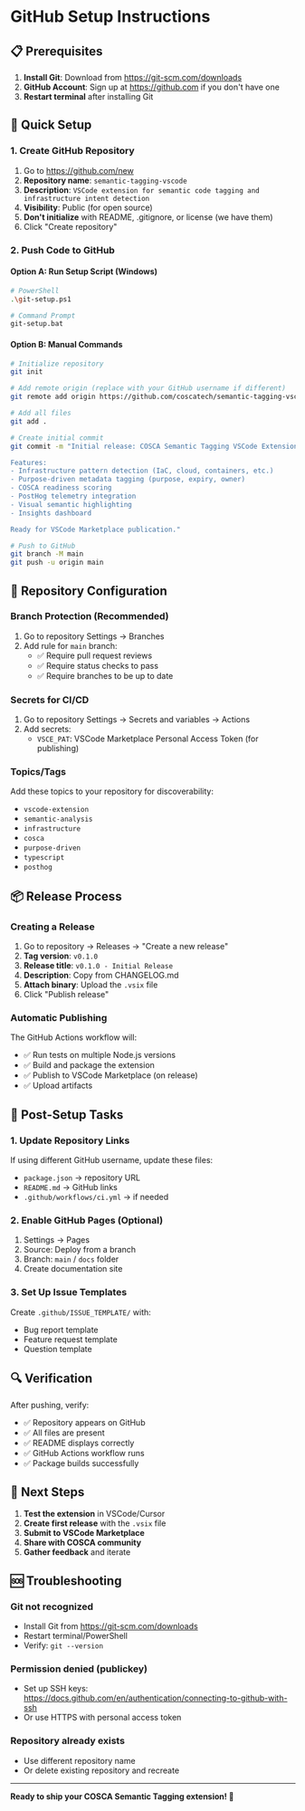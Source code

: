 # GitHub Setup Instructions

## 📋 Prerequisites

1. **Install Git**: Download from https://git-scm.com/downloads
2. **GitHub Account**: Sign up at https://github.com if you don't have one
3. **Restart terminal** after installing Git

## 🚀 Quick Setup

### 1. Create GitHub Repository
1. Go to https://github.com/new
2. **Repository name**: `semantic-tagging-vscode`
3. **Description**: `VSCode extension for semantic code tagging and infrastructure intent detection`
4. **Visibility**: Public (for open source)
5. **Don't initialize** with README, .gitignore, or license (we have them)
6. Click "Create repository"

### 2. Push Code to GitHub

#### Option A: Run Setup Script (Windows)
```bash
# PowerShell
.\git-setup.ps1

# Command Prompt  
git-setup.bat
```

#### Option B: Manual Commands
```bash
# Initialize repository
git init

# Add remote origin (replace with your GitHub username if different)
git remote add origin https://github.com/coscatech/semantic-tagging-vscode.git

# Add all files
git add .

# Create initial commit
git commit -m "Initial release: COSCA Semantic Tagging VSCode Extension

Features:
- Infrastructure pattern detection (IaC, cloud, containers, etc.)
- Purpose-driven metadata tagging (purpose, expiry, owner)
- COSCA readiness scoring
- PostHog telemetry integration
- Visual semantic highlighting
- Insights dashboard

Ready for VSCode Marketplace publication."

# Push to GitHub
git branch -M main
git push -u origin main
```

## 🔧 Repository Configuration

### Branch Protection (Recommended)
1. Go to repository Settings → Branches
2. Add rule for `main` branch:
   - ✅ Require pull request reviews
   - ✅ Require status checks to pass
   - ✅ Require branches to be up to date

### Secrets for CI/CD
1. Go to repository Settings → Secrets and variables → Actions
2. Add secrets:
   - `VSCE_PAT`: VSCode Marketplace Personal Access Token (for publishing)

### Topics/Tags
Add these topics to your repository for discoverability:
- `vscode-extension`
- `semantic-analysis`
- `infrastructure`
- `cosca`
- `purpose-driven`
- `typescript`
- `posthog`

## 📦 Release Process

### Creating a Release
1. Go to repository → Releases → "Create a new release"
2. **Tag version**: `v0.1.0`
3. **Release title**: `v0.1.0 - Initial Release`
4. **Description**: Copy from CHANGELOG.md
5. **Attach binary**: Upload the `.vsix` file
6. Click "Publish release"

### Automatic Publishing
The GitHub Actions workflow will:
- ✅ Run tests on multiple Node.js versions
- ✅ Build and package the extension
- ✅ Publish to VSCode Marketplace (on release)
- ✅ Upload artifacts

## 🌟 Post-Setup Tasks

### 1. Update Repository Links
If using different GitHub username, update these files:
- `package.json` → repository URL
- `README.md` → GitHub links
- `.github/workflows/ci.yml` → if needed

### 2. Enable GitHub Pages (Optional)
1. Settings → Pages
2. Source: Deploy from a branch
3. Branch: `main` / `docs` folder
4. Create documentation site

### 3. Set Up Issue Templates
Create `.github/ISSUE_TEMPLATE/` with:
- Bug report template
- Feature request template
- Question template

## 🔍 Verification

After pushing, verify:
- ✅ Repository appears on GitHub
- ✅ All files are present
- ✅ README displays correctly
- ✅ GitHub Actions workflow runs
- ✅ Package builds successfully

## 🎯 Next Steps

1. **Test the extension** in VSCode/Cursor
2. **Create first release** with the `.vsix` file
3. **Submit to VSCode Marketplace**
4. **Share with COSCA community**
5. **Gather feedback** and iterate

## 🆘 Troubleshooting

### Git not recognized
- Install Git from https://git-scm.com/downloads
- Restart terminal/PowerShell
- Verify: `git --version`

### Permission denied (publickey)
- Set up SSH keys: https://docs.github.com/en/authentication/connecting-to-github-with-ssh
- Or use HTTPS with personal access token

### Repository already exists
- Use different repository name
- Or delete existing repository and recreate

---

**Ready to ship your COSCA Semantic Tagging extension! 🚀**